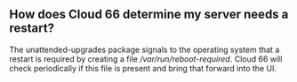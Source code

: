 ## How does Cloud 66 determine my server needs a restart?

The unattended-upgrades package signals to the operating system that a restart is required by creating a file _/var/run/reboot-required_. Cloud 66 will check periodically if this file is present and bring that forward into the UI. 


